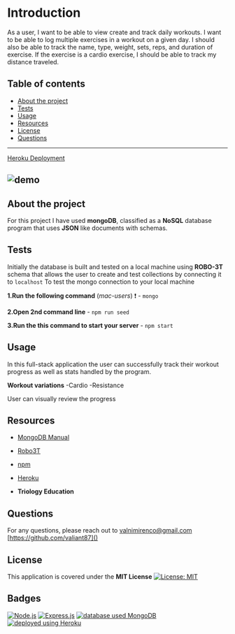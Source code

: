 # Introduction

As a user, I want to be able to view create and track daily workouts. I want to be able to log multiple exercises in a workout on a given day. I should also be able to track the name, type, weight, sets, reps, and duration of exercise. If the exercise is a cardio exercise, I should be able to track my distance traveled.

## Table of contents

- [About the project](#About-the-project)
- [Tests](#Tests)
- [Usage](#Usage)
- [Resources](#Resources)
- [License](#License)
- [Questions](#Questions)

---

[Heroku Deployment](https://murmuring-island-42681.herokuapp.com/exercise?id=602754bf1cdcdc0015aeef07)

## ![demo]()

## About the project

For this project I have used **mongoDB**, classified as a **NoSQL** database program that uses **JSON** like documents with schemas.

## Tests

Initially the database is built and tested on a local machine using **ROBO-3T** schema that allows the user to create and test collections by connecting it to `localhost`
To test the mongo connection to your local machine

**1.Run the following command** (_mac-users_) ❗️ - `mongo`

**2.Open 2nd command line** - `npm run seed`

**3.Run the this command to start your server** - `npm start`

## Usage

In this full-stack application the user can successfully track their workout progress as well as stats handled by the program.

**Workout variations**
-Cardio
-Resistance

User can visually review the progress

## Resources

- [MongoDB Manual](https://docs.mongodb.com/manual/)

- [Robo3T](https://studio3t.com)

- [npm](https://www.npmjs.com/)

- [Heroku](www.heroku.com)

- **Triology Education**

## Questions

For any questions, please reach out to [valnimirenco@gmail.com]()
[https://github.com/valiant87]()

## License

This application is covered under the **MIT License**
[![License: MIT](https://img.shields.io/badge/License-MIT-yellow.svg)](https://opensource.org/licenses/MIT)

## Badges

<a href="https://img.shields.io/badge/Backend-Node.js-green"><img alt="Node.js" src="https://img.shields.io/badge/Backend-Node.js-green"></a> <a href="https://img.shields.io/badge/Backend-Express.js-green"><img alt="Express.js" src="https://img.shields.io/badge/Backend-Express.js-green"></a> <a href="https://img.shields.io/badge/Database-MongoDB-yellow"><img alt="database used MongoDB" src="https://img.shields.io/badge/Database-MongoDB-yellow"></a> <a href="https://img.shields.io/badge/Deployment-Heroku-purple"><img alt="deployed using Heroku" src="https://img.shields.io/badge/Deployment-Heroku-purple"></a>

